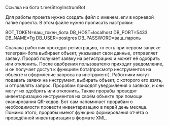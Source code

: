 Ссылка на бота t.me/StroyInstrumBot

Для работы проекта нужно создать файл с именем .env в корневой папке проекта. В этом файле нужно прописать настройки:

BOT_TOKEN=ваш_токен_бота
DB_HOST=localhost
DB_PORT=5433
DB_NAME=Tg
DB_USER=postgres
DB_PASSWORD=ваш_пароль


Сначала работник проходит регистрацию, то есть при первом запуске телеграм-бота выбирает объект, указывает свои данные, отправляет заявку. Прораб получает заявку на регистрацию и может её одобрить или отклонить. После одобрения пользователю приходит уведомление, и он получает доступ к функциям бота(просмотр инструментов на объекте и оформление запроса на инструмент).
Работники могут подавать заявки на инструмент, выбирать объект, с которого его взять, и отправлять запрос. Прорабам приходят уведомления о заявках, и они могут их одобрить или отклонить.
Также прорабы проводят инвентаризацию инструментов на своём объекте при помощи сканирования QR-кодов. Бот сам напоминает прорабам о необходимости провести инвентаризацию в первй день месяца. Помимо этого, прорабы имеют функцию формирования отчёта о проведённой инвентаризации в формате XML.
